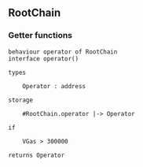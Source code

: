 ## RootChain
### Getter functions
```
behaviour operator of RootChain
interface operator()

types

    Operator : address

storage

    #RootChain.operator |-> Operator

if

    VGas > 300000

returns Operator

```
